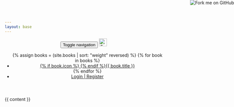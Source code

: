 ```yaml
---
layout: base
---
```

<header class="navbar docs-nav">
  <a class="hidden-xs" href="https://github.com/formio/help.form.io"><img style="position: absolute; top: 0; right: 0; border: 0;" src="https://camo.githubusercontent.com/e7bbb0521b397edbd5fe43e7f760759336b5e05f/68747470733a2f2f73332e616d617a6f6e6177732e636f6d2f6769746875622f726962626f6e732f666f726b6d655f72696768745f677265656e5f3030373230302e706e67" alt="Fork me on GitHub" data-canonical-src="https://s3.amazonaws.com/github/ribbons/forkme_right_green_007200.png"></a>
  <div class="container">
    <div class="navbar-header">
      <button type="button" class="navbar-toggle collapsed" data-toggle="collapse" data-target="#navbar" aria-expanded="false" aria-controls="navbar">
        <span class="sr-only">Toggle navigation</span>
        <span class="icon-bar"></span>
        <span class="icon-bar"></span>
        <span class="icon-bar"></span>
      </button>
      <a class="navbar-brand" href="/">
        <img height="25px;" alt="Form.io" src="{{ site.baseUrl }}/assets/formio-logo.png">
      </a>
    </div>
    <ul id="navbar" class="nav navbar-nav navbar-collapse collapse">
      {% assign books = (site.books | sort: "weight" reversed) %}
      {% for book in books %}
      <li {% if book.book == page.book %}class="active"{% endif %}><a href="{{ site.baseUrl }}/{{ book.book }}/{% if book.default-section %}{{ book.default-section }}/{% endif %}{% if book.default-chapter %}{{ book.default-chapter }}/{% endif %}">{% if book.icon %}<i class="{{ book.icon }}"></i> {% endif %}{{ book.title }}</a></li>
      {% endfor %}
      <li class="pull-right"><a href="https://portal.form.io">Login | Register</a></li>
    </ul>
  </div>
</header>

{{ content }}
